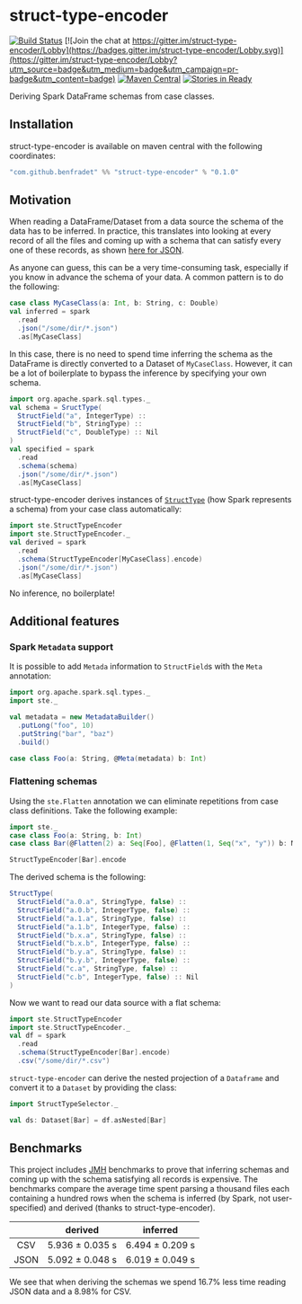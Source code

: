 # struct-type-encoder

[![Build Status](https://travis-ci.org/BenFradet/struct-type-encoder.svg?branch=master)](https://travis-ci.org/BenFradet/struct-type-encoder)
[![Join the chat at https://gitter.im/struct-type-encoder/Lobby](https://badges.gitter.im/struct-type-encoder/Lobby.svg)](https://gitter.im/struct-type-encoder/Lobby?utm_source=badge&utm_medium=badge&utm_campaign=pr-badge&utm_content=badge)
[![Maven Central](https://img.shields.io/maven-central/v/com.github.benfradet/struct-type-encoder_2.11.svg)](https://maven-badges.herokuapp.com/maven-central/com.github.benfradet/struct-type-encoder_2.11)
[![Stories in Ready](https://badge.waffle.io/BenFradet/struct-type-encoder.png?label=ready&title=Ready)](https://waffle.io/BenFradet/struct-type-encoder)

Deriving Spark DataFrame schemas from case classes.

## Installation

struct-type-encoder is available on maven central with the following coordinates:

```scala
"com.github.benfradet" %% "struct-type-encoder" % "0.1.0"
```

## Motivation

When reading a DataFrame/Dataset from a data source the schema of the data has to be inferred. In
practice, this translates into looking at every record of all the files and coming up with a schema
that can satisfy every one of these records, as shown [here for JSON](
https://github.com/apache/spark/blob/master/sql/core/src/main/scala/org/apache/spark/sql/execution/datasources/json/JsonInferSchema.scala).

As anyone can guess, this can be a very time-consuming task, especially if you know in advance the
schema of your data. A common pattern is to do the following:

```scala
case class MyCaseClass(a: Int, b: String, c: Double)
val inferred = spark
  .read
  .json("/some/dir/*.json")
  .as[MyCaseClass]
```

In this case, there is no need to spend time inferring the schema as the DataFrame is directly
converted to a Dataset of `MyCaseClass`. However, it can be a lot of boilerplate to bypass the
inference by specifying your own schema.

```scala
import org.apache.spark.sql.types._
val schema = SructType(
  StructField("a", IntegerType) ::
  StructField("b", StringType) ::
  StructField("c", DoubleType) :: Nil
)
val specified = spark
  .read
  .schema(schema)
  .json("/some/dir/*.json")
  .as[MyCaseClass]
```

struct-type-encoder derives instances of [`StructType`](
http://spark.apache.org/docs/latest/api/scala/index.html#org.apache.spark.sql.types.StructType) (how
Spark represents a schema) from your case class automatically:

```scala
import ste.StructTypeEncoder
import ste.StructTypeEncoder._
val derived = spark
  .read
  .schema(StructTypeEncoder[MyCaseClass].encode)
  .json("/some/dir/*.json")
  .as[MyCaseClass]
```

No inference, no boilerplate!

## Additional features

### Spark `Metadata` support

It is possible to add `Metada` information to `StructField`s with the `Meta` annotation:

```scala
import org.apache.spark.sql.types._
import ste._

val metadata = new MetadataBuilder()
  .putLong("foo", 10)
  .putString("bar", "baz")
  .build()

case class Foo(a: String, @Meta(metadata) b: Int)
```

### Flattening schemas

Using the `ste.Flatten` annotation we can eliminate repetitions from case class definitions.
Take the following example:

```scala
import ste._
case class Foo(a: String, b: Int)
case class Bar(@Flatten(2) a: Seq[Foo], @Flatten(1, Seq("x", "y")) b: Map[String, Foo], @Flatten c: Foo)

StructTypeEncoder[Bar].encode
```

The derived schema is the following:

```scala
StructType(
  StructField("a.0.a", StringType, false) ::
  StructField("a.0.b", IntegerType, false) ::
  StructField("a.1.a", StringType, false) ::
  StructField("a.1.b", IntegerType, false) ::
  StructField("b.x.a", StringType, false) ::
  StructField("b.x.b", IntegerType, false) ::
  StructField("b.y.a", StringType, false) ::
  StructField("b.y.b", IntegerType, false) ::
  StructField("c.a", StringType, false) ::
  StructField("c.b", IntegerType, false) :: Nil
)
```

Now we want to read our data source with a flat schema:

```scala
import ste.StructTypeEncoder
import ste.StructTypeEncoder._
val df = spark
  .read
  .schema(StructTypeEncoder[Bar].encode)
  .csv("/some/dir/*.csv")
```

`struct-type-encoder` can derive the nested projection of a `Dataframe`
and convert it to a `Dataset` by providing the class:

```scala
import StructTypeSelector._

val ds: Dataset[Bar] = df.asNested[Bar]
```

## Benchmarks

This project includes [JMH](http://openjdk.java.net/projects/code-tools/jmh/) benchmarks to prove
that inferring schemas and coming up with the schema satisfying all records is expensive. The
benchmarks compare the average time spent parsing a thousand files each containing a hundred rows
when the schema is inferred (by Spark, not user-specified) and derived (thanks to
struct-type-encoder).

|   | derived | inferred |
|:-:|:-:|:-:|
| CSV  | 5.936 ± 0.035 s | 6.494 ± 0.209 s |
| JSON | 5.092 ± 0.048 s | 6.019 ± 0.049 s |

We see that when deriving the schemas we spend 16.7% less time reading JSON data and a 8.98% for
CSV.
